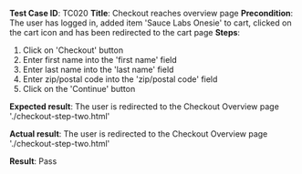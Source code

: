 **Test Case ID**: TC020
**Title**: Checkout reaches overview page
**Precondition**: The user has logged in, added item 'Sauce Labs Onesie' to cart, clicked on the cart icon and has been redirected to the cart page
**Steps**:
1. Click on 'Checkout' button
2. Enter first name into the 'first name' field
3. Enter last name into the 'last name' field
4. Enter zip/postal code into the 'zip/postal code' field
5. Click on the 'Continue' button

**Expected result**: The user is redirected to the Checkout Overview page './checkout-step-two.html'

**Actual result**: The user is redirected to the Checkout Overview page './checkout-step-two.html'

**Result**: Pass